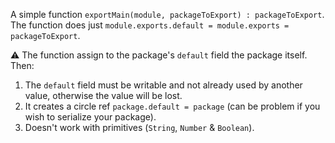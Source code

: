 A simple function `exportMain(module, packageToExport) : packageToExport`.  
The function does just `module.exports.default = module.exports = packageToExport`.

⚠️ The function assign to the package's `default` field the package itself. Then:
1.  The `default` field must be  writable and not already used by another value, otherwise the value will be lost.
2. It creates a circle ref `package.default = package` (can be problem if you wish to serialize your package).
3. Doesn't work with primitives (`String`, `Number` & `Boolean`).
